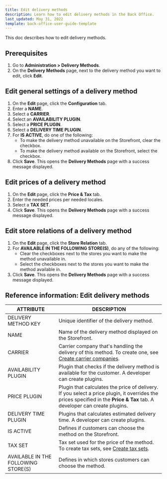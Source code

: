 ```yaml
---
title: Edit delivery methods
description: Learn how to edit delivery methods in the Back Office.
last_updated: May 31, 2022
template: back-office-user-guide-template
---
```


This doc describes how to edit delivery methods.

## Prerequisites

1. Go to **Administration&nbsp;<span aria-label="and then">></span> Delivery Methods**.
2. On the **Delivery Methods** page, next to the delivery method you want to edit, click **Edit**.

## Edit general settings of a delivery method

1. On the **Edit** page, click the **Configuration** tab.
2. Enter a **NAME**.
3. Select a **CARRIER**.
4. Select an **AVAILABILITY PLUGIN**.
5. Select a **PRICE PLUGIN**.
6. Select a **DELIVERY TIME PLUGIN**.
7. For **IS ACTIVE**, do one of the following:
    * To make the delivery method unavailable on the Storefront, clear the checkbox.
    * To make the delivery method available on the Storefront, select the checkbox.
8. Click **Save**.
    This opens the **Delivery Methods** page with a success message displayed.

## Edit prices of a delivery method

1. On the **Edit** page, click the **Price & Tax** tab.
2. Enter the needed prices per needed locales.
3. Select a **TAX SET**.
4. Click **Save**.
    This opens the **Delivery Methods** page with a success message displayed.


## Edit store relations of a delivery method

1. On the **Edit** page, click the **Store Relation** tab.
2. For **AVAILABLE IN THE FOLLOWING STORE(S)**, do any of the following:
    * Clear the checkboxes next to the stores you want to make the method unavailable in.
    * Select the checkboxes next to the stores you want to make the method available in.
3. Click **Save**.
    This opens the **Delivery Methods** page with a success message displayed.

## Reference information: Edit delivery methods


| ATTRIBUTE | DESCRIPTION |
| --- | --- |
| DELIVERY METHOD KEY | Unique identifier of the delivery method. |
| NAME | Name of the delivery method displayed on the Storefront. |
| CARRIER | Carrier company that's handling the delivery of this method. To create one, see [Create carrier companies](/docs/scos/user/back-office-user-guides/{{page.version}}/administration/delivery-methods/create-carrier-companies.html). |
| AVAILABILITY PLUGIN | Plugin that checks if the delivery method is available for the customer. A developer can create plugins. |
|  PRICE PLUGIN | Plugin that calculates the price of delivery. If you select a price  plugin, it overrides the prices specified in the **Price & Tax** tab. A developer can create plugins. |
| DELIVERY TIME PLUGIN | Plugins that calculates estimated delivery time. A developer can create plugins. |
| IS ACTIVE | Defines if customers can choose the method on the Storefront. |
| TAX SET | Tax set used for the price of the method. To create tax sets, see [Create tax sets](/docs/scos/user/back-office-user-guides/{{page.version}}/administration/tax-sets/create-tax-sets.html).
| AVAILABLE IN THE FOLLOWING STORE(S) | Defines in which stores customers can choose the  method. |
